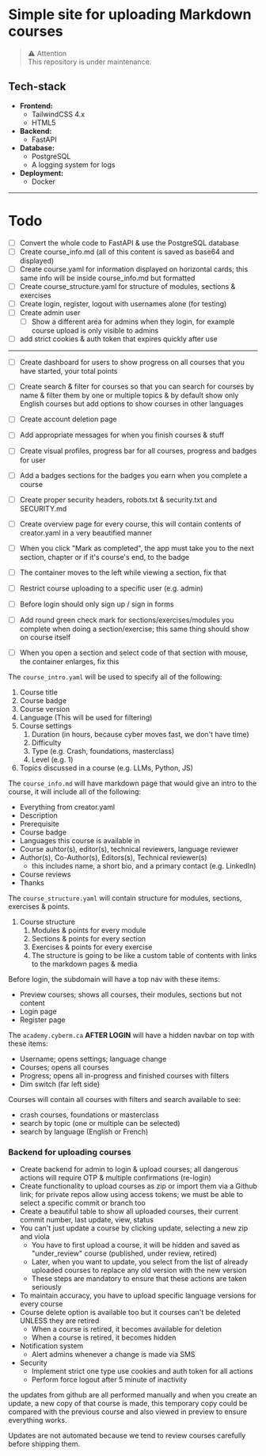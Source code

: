 # Simple site for uploading Markdown courses

> ⚠️ Attention<br>This repository is under maintenance.

## Tech-stack
- **Frontend:**
	- TailwindCSS 4.x
	- HTML5
- **Backend:**
	- FastAPI
- **Database:**
	- PostgreSQL
	- A logging system for logs
- **Deployment:**
	- Docker

---

# Todo
- [ ] Convert the whole code to FastAPI & use the PostgreSQL database
- [ ] Create course_info.md (all of this content is saved as base64 and displayed)
- [ ] Create course.yaml for information displayed on horizontal cards; this same info will be inside course_info.md but formatted 
- [ ] Create course_structure.yaml for structure of modules, sections & exercises
- [ ] Create login, register, logout with usernames alone (for testing)
- [ ] Create admin user
	- [ ] Show a different area for admins when they login, for example course upload is only visible to admins 
- [ ] add strict cookies & auth token that expires quickly after use 

---

- [ ] Create dashboard for users to show progress on all courses that you have started, your total points 
- [ ] Create search & filter for courses so that you can search for courses by name & filter them by one or multiple topics & by default show only English courses but add options to show courses in other languages 
- [ ] Create account deletion page
- [ ] Add appropriate messages for when you finish courses & stuff
- [ ] Create visual profiles, progress bar for all courses, progress and badges for user
- [ ] Add a badges sections for the badges you earn when you complete a course 
- [ ] Create proper security headers, robots.txt & security.txt and SECURITY.md 
- [ ] Create overview page for every course, this will contain contents of creator.yaml in a very beautified manner
- [ ] When you click "Mark as completed", the app must take you to the next section, chapter or if it's course's end, to the badge
- [ ] The container moves to the left while viewing a section, fix that
- [ ] Restrict course uploading to a specific user (e.g. admin)
- [ ] Before login should only sign up / sign in forms 
- [ ] Add round green check mark for sections/exercises/modules you complete when doing a section/exercise; this same thing should show on course itself  
- [ ] When you open a section and select code of that section with mouse, the container enlarges, fix this


The `course_intro.yaml` will be used to specify all of the following:
1. Course title
3. Course badge 
4. Course version 
5. Language (This will be used for filtering)
6. Course settings
	1. Duration (in hours, because cyber moves fast, we don't have time)
	2. Difficulty 
	3. Type (e.g. Crash, foundations, masterclass)
	4. Level (e.g. 1)
7. Topics discussed in a course (e.g. LLMs, Python, JS)


The `course_info.md` will have markdown page that would give an intro to the course, it will include all of the following:
- Everything from creator.yaml 
- Description
- Prerequisite
- Course badge 
- Languages this course is available in
- Course auhtor(s), editor(s), technical reviewers, language reviewer  
- Author(s), Co-Author(s), Editors(s), Technical reviewer(s)
	- this includes name, a short bio, and a primary contact (e.g. LinkedIn)
- Course reviews
- Thanks

The `course_structure.yaml` will contain structure for modules, sections, exercises & points. 
1. Course structure 
	1. Modules & points for every module
	2. Sections & points for every section
	3. Exercises & points for every exercise
	4. The structure is going to be like a custom table of contents with links to the markdown pages & media 


Before login, the subdomain will have a top nav with these items:
- Preview courses; shows all courses, their modules, sections but not content 
- Login page
- Register page


The `academy.cyberm.ca` **AFTER LOGIN** will have a hidden navbar on top with these items:
- Username; opens settings; language change 
- Courses; opens all courses 
- Progress; opens all in-progress and finished courses with filters 
- Dim switch (far left side)

Courses will contain all courses with filters and search available to see:
- crash courses, foundations or masterclass 
- search by topic (one or multiple can be selected)
- search by language (English or French)


### Backend for uploading courses
- Create backend for admin to login & upload courses; all dangerous actions will require OTP & multiple confirmations (re-login)
- Create functionality to upload courses as zip or import them via a Github link; for private repos allow using access tokens; we must be able to select a specific commit or branch too 
- Create a beautiful table to show all uploaded courses, their current commit number, last update, view, status 
- You can't just update a course by clicking update, selecting a new zip and viola 
    - You have to first upload a course, it will be hidden and saved as "under_review" course (published, under review, retired)
    - Later, when you want to update, you select from the list of already uploaded courses to replace any old version with the new version 
    - These steps are mandatory to ensure that these actions are taken seriously 
- To maintain accuracy, you have to upload specific language versions for every course 
- Course delete option is available too but it courses can't be deleted UNLESS they are retired
	- When a course is retired, it becomes available for deletion
	- When a course is retired, it becomes hidden 
- Notification system
	- Alert admins whenever a change is made via SMS 
- Security 
	- Implement strict one type use cookies and auth token for all actions 
	- Perform force logout after 5 minute of inactivity 


the updates from github are all performed manually and when you create an update, a new copy of that course is made, this temporary copy could be compared with the previous course and also viewed in preview to ensure everything works. 

Updates are not automated because we tend to review courses carefully before shipping them.



